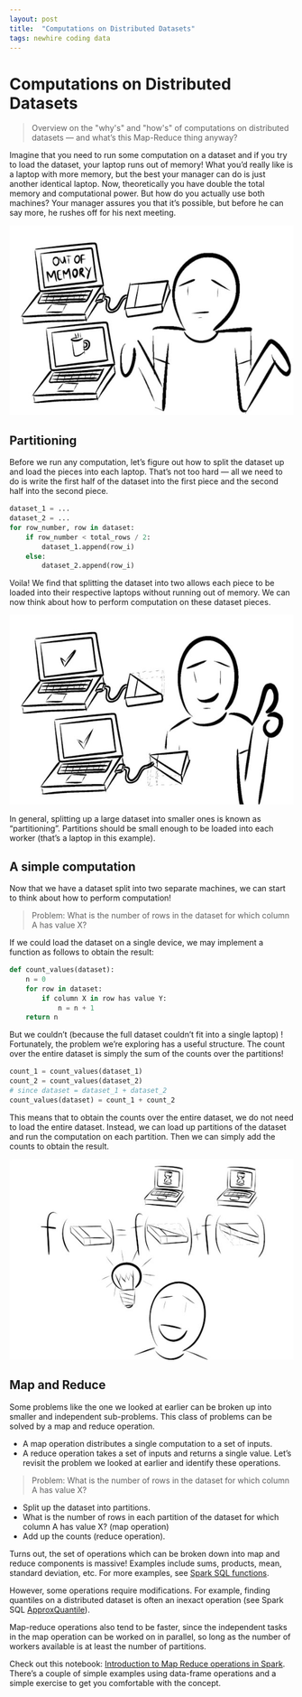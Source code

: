```yaml
---
layout: post
title:  "Computations on Distributed Datasets"
tags: newhire coding data
---
```


# Computations on Distributed Datasets
> Overview on the "why's" and "how's" of computations on distributed datasets — and what’s this Map-Reduce thing anyway?

Imagine that you need to run some computation on a dataset and if you try to load the dataset, your laptop runs out of memory! What you’d really like is a laptop with more memory, but the best your manager can do is just another identical laptop. Now, theoretically you have double the total memory and computational power. But how do you actually use both machines? Your manager assures you that it’s possible, but before he can say more, he rushes off for his next meeting.

![two laptops no work](/assets/posts/2022-01-29/01_two_laptops_no_work.jpg)


## Partitioning
Before we run any computation, let’s figure out how to split the dataset up and load the pieces into each laptop. That’s not too hard — all we need to do is write the first half of the dataset into the first piece and the second half into the second piece.
```python
dataset_1 = ...
dataset_2 = ...
for row_number, row in dataset:
    if row_number < total_rows / 2:
        dataset_1.append(row_i)
    else:
        dataset_2.append(row_i)
```
Voila! We find that splitting the dataset into two allows each piece to be loaded into their respective laptops without running out of memory. We can now think about how to perform computation on these dataset pieces.

![divide and conquer](/assets/posts/2022-01-29/02_divide_and_conquer.jpg)

In general, splitting up a large dataset into smaller ones is known as “partitioning”. Partitions should be small enough to be loaded into each worker (that’s a laptop in this example).

## A simple computation
Now that we have a dataset split into two separate machines, we can start to think about how to perform computation!

> Problem: What is the number of rows in the dataset for which column A has value X?

If we could load the dataset on a single device, we may implement a function as follows to obtain the result:
```python
def count_values(dataset):
    n = 0
    for row in dataset:
        if column X in row has value Y:
            n = n + 1
    return n
```

But we couldn’t (because the full dataset couldn’t fit into a single laptop) ! Fortunately, the problem we’re exploring has a useful structure. The count over the entire dataset is simply the sum of the counts over the partitions!
```python
count_1 = count_values(dataset_1)
count_2 = count_values(dataset_2)
# since dataset = dataset_1 + dataset_2
count_values(dataset) = count_1 + count_2
```
This means that to obtain the counts over the entire dataset, we do not need to load the entire dataset. Instead, we can load up partitions of the dataset and run the computation on each partition. Then we can simply add the counts to obtain the result.

![map and reduce](/assets/posts/2022-01-29/03_map_and_reduce.jpg)


## Map and Reduce
Some problems like the one we looked at earlier can be broken up into smaller and independent sub-problems. This class of problems can be solved by a map and reduce operation.
- A map operation distributes a single computation to a set of inputs.
- A reduce operation takes a set of inputs and returns a single value.
Let’s revisit the problem we looked at earlier and identify these operations.

> Problem: What is the number of rows in the dataset for which column A has value X?

- Split up the dataset into partitions.
- What is the number of rows in each partition of the dataset for which column A has value X? (map operation)
- Add up the counts (reduce operation).

Turns out, the set of operations which can be broken down into map and reduce components is massive! Examples include sums, products, mean, standard deviation, etc. For more examples, see [Spark SQL functions](https://spark.apache.org/docs/latest/api/python/reference/pyspark.sql.html#functions).

However, some operations require modifications. For example, finding quantiles on a distributed dataset is often an inexact operation (see Spark SQL [ApproxQuantile](https://spark.apache.org/docs/latest/api/python/reference/api/pyspark.sql.DataFrame.approxQuantile.html)).

Map-reduce operations also tend to be faster, since the independent tasks in the map operation can be worked on in parallel, so long as the number of workers available is at least the number of partitions.

Check out this notebook: [Introduction to Map Reduce operations in Spark](https://colab.research.google.com/drive/15gT9y2WtUjWku5qCJmYCDMP3g7JvuIrn). There’s a couple of simple examples using data-frame operations and a simple exercise to get you comfortable with the concept.
